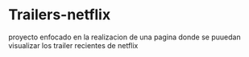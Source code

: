 # Trailers-netflix
proyecto enfocado en la realizacion de una pagina donde se puuedan visualizar los trailer recientes de netflix

